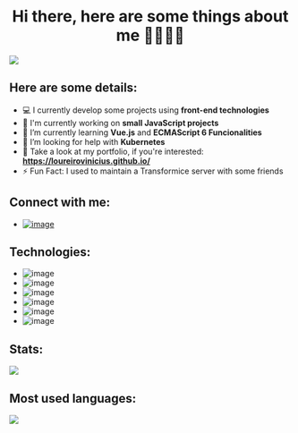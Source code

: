 <h1 align="center">Hi there, here are some things about me 🙋🏻‍♂️👋</h1>

![](https://komarev.com/ghpvc/?username=loureirovinicius&color=blue)

## Here are some details:
- 💻 I currently develop some projects using **front-end technologies**
- 🏫 I'm currently working on **small JavaScript projects**
- 📖 I’m currently learning **Vue.js** and **ECMAScript 6 Funcionalities**
- 🤔 I’m looking for help with **Kubernetes**
- 💼 Take a look at my portfolio, if you're interested: **https://loureirovinicius.github.io/**
- ⚡ Fun Fact: I used to maintain a Transformice server with some friends  

## Connect with me: 

- <a href="https://www.linkedin.com/in/viniciusloul/">![image](https://img.shields.io/badge/LinkedIn-0077B5?style=for-the-badge&logo=linkedin&logoColor=white)</a>

## Technologies:

- ![image](https://img.shields.io/badge/HTML5-E34F26?style=for-the-badge&logo=html5&logoColor=white)
- ![image](https://img.shields.io/badge/CSS3-1572B6?style=for-the-badge&logo=css3&logoColor=white)
- ![image](https://img.shields.io/badge/JavaScript-323330?style=for-the-badge&logo=javascript&logoColor=F7DF1E)
- ![image](https://img.shields.io/badge/Python-3776AB?style=for-the-badge&logo=python&logoColor=white)
- ![image](https://img.shields.io/badge/Git-F05032?style=for-the-badge&logo=git&logoColor=white)
- ![image](https://img.shields.io/badge/Docker-2CA5E0?style=for-the-badge&logo=docker&logoColor=white)

## Stats:

<a href="https://github.com/anuraghazra/github-readme-stats"><img src="https://github-readme-stats.vercel.app/api?username=loureirovinicius&theme=midnight-purple&text_color=5AA5FA&icon_color=5AA5FA&title_color=5AA5FA&hide_border=true" align="center"></a>

## Most used languages:

<a href="https://github.com/anuraghazra/github-readme-stats"><img src="https://github-readme-stats.vercel.app/api/top-langs/?username=loureirovinicius&theme=midnight-purple&hide_border=true&border_color=5AA5FA&title_color=FFFFFF&layout=compact" align="center"></a>

